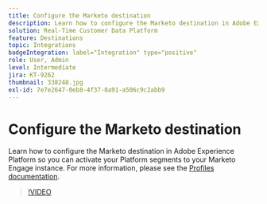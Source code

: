 ```yaml
---
title: Configure the Marketo destination
description: Learn how to configure the Marketo destination in Adobe Experience Platform so you can activate your Platform segments to your Marketo Engage instance.
solution: Real-Time Customer Data Platform
feature: Destinations
topic: Integrations
badgeIntegration: label="Integration" type="positive"
role: User, Admin
level: Intermediate
jira: KT-9262
thumbnail: 338248.jpg
exl-id: 7e7e2647-0eb8-4f37-8a91-a506c9c2abb9
---
```

# Configure the Marketo destination

Learn how to configure the Marketo destination in Adobe Experience Platform so you can activate your Platform segments to your Marketo Engage instance. For more information, please see the [Profiles documentation](https://experienceleague.adobe.com/docs/experience-platform/rtcdp/profile/profile-browse.html).

>[!VIDEO](https://video.tv.adobe.com/v/338248?learn=on&enablevpops)

